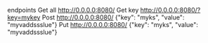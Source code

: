 endpoints
Get all http://0.0.0.0:8080/
Get key http://0.0.0.0:8080/?key=mykey
Post http://0.0.0.0:8080/ {"key": "myks", "value": "myvaddssslue"}
Put http://0.0.0.0:8080/ {"key": "myks", "value": "myvaddssslue"}
